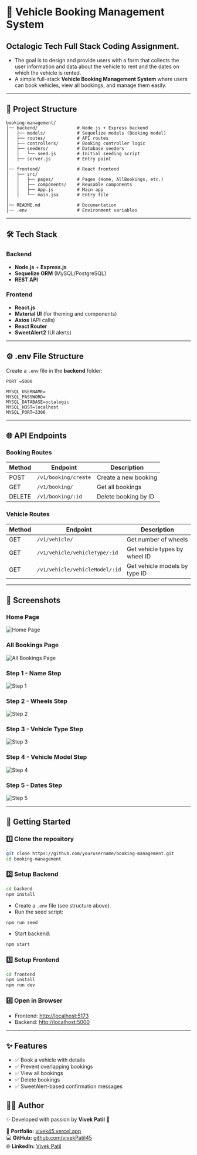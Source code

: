 # 🚗 Vehicle Booking Management System

## Octalogic Tech Full Stack Coding Assignment.

* The goal is to design and provide users with a form that collects the user information and data about the vehicle to rent and the dates on which the vehicle is rented.
* A simple full-stack **Vehicle Booking Management System** where users can book vehicles, view all bookings, and manage them easily.

---

## 📂 Project Structure

```
booking-management/
│── backend/               # Node.js + Express backend
│   ├── models/            # Sequelize models (Booking model)
│   ├── routes/            # API routes
│   ├── controllers/       # Booking controller logic
│   ├── seeders/           # Database seeders
│   │   └── seed.js        # Initial seeding script
│   ├── server.js          # Entry point
│
│── frontend/              # React frontend
│   ├── src/
│   │   ├── pages/         # Pages (Home, AllBookings, etc.)
│   │   ├── components/    # Reusable components
│   │   ├── App.js         # Main app
│   │   └── main.jsx       # Entry file
│
│── README.md              # Documentation
│── .env                   # Environment variables
```

---

## 🛠 Tech Stack

### Backend

* **Node.js** + **Express.js**
* **Sequelize ORM** (MySQL/PostgreSQL)
* **REST API**

### Frontend

* **React.js**
* **Material UI** (for theming and components)
* **Axios** (API calls)
* **React Router**
* **SweetAlert2** (UI alerts)

---

## ⚙️ .env File Structure

Create a `.env` file in the **backend** folder:

```env
PORT =5000

MYSQL_USERNAME=
MYSQL_PASSWORD=
MYSQL_DATABASE=octalogic
MYSQL_HOST=localhost
MYSQL_PORT=3306
```

---

## 🌐 API Endpoints

### Booking Routes

| Method | Endpoint             | Description          |
| ------ | -------------------- | -------------------- |
| POST   | `/v1/booking/create` | Create a new booking |
| GET    | `/v1/booking/`    | Get all bookings     |
| DELETE | `/v1/booking/:id`    | Delete booking by ID |

### Vehicle Routes

| Method | Endpoint                       | Description                   |
| ------ | ------------------------------ | ----------------------------- |
| GET    | `/v1/vehicle/`                 | Get number of wheels          |
| GET    | `/v1/vehicle/vehicleType/:id`  | Get vehicle types by wheel ID |
| GET    | `/v1/vehicle/vehicleModel/:id` | Get vehicle models by type ID |

---

## 🗼 Screenshots

### Home Page

![Home Page](./screenshots/Home.png)

### All Bookings Page

![All Bookings Page](./screenshots/Booking.png)

### Step 1 - Name Step

![Step 1](./screenshots/step1.png)

### Step 2 - Wheels Step

![Step 2](./screenshots/step2.png)

### Step 3 - Vehicle Type Step

![Step 3](./screenshots/step3.png)

### Step 4 - Vehicle Model Step

![Step 4](./screenshots/step4.png)

### Step 5 - Dates Step

![Step 5](./screenshots/step5.png)

---

## 🚀 Getting Started

### 1️⃣ Clone the repository

```bash
git clone https://github.com/yourusername/booking-management.git
cd booking-management
```

### 2️⃣ Setup Backend

```bash
cd backend
npm install
```

* Create a `.env` file (see structure above).
* Run the seed script:

```bash
npm run seed
```

* Start backend:

```bash
npm start
```

### 3️⃣ Setup Frontend

```bash
cd frontend
npm install
npm run dev
```

### 4️⃣ Open in Browser

- Frontend: [http://localhost:5173](http://localhost:5173)
- Backend: [http://localhost:5000](http://localhost:5000)

---

## ✨ Features

* ✅ Book a vehicle with details
* ✅ Prevent overlapping bookings
* ✅ View all bookings
* ✅ Delete bookings
* ✅ SweetAlert-based confirmation messages

## 👨‍💻 Author  

✨ Developed with passion by **Vivek Patil** 🚀  

🔗 **Portfolio:** [vivek45.vercel.app](https://vivek45.vercel.app/)  
💻 **GitHub:** [github.com/vivekPatil45](https://github.com/vivekPatil45)  
🌐 **LinkedIn:** [Vivek Patil](https://www.linkedin.com/in/vivek-patil-76a563260/)  
